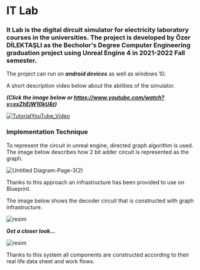 # IT Lab

### It Lab is the digital dircuit simulator for electricity laboratory courses in the universities. The project is developed by Özer DİLEKTAŞLI as the Becholor's Degree Computer Engineering graduation project using Unreal Engine 4 in 2021-2022 Fall semester.

The project can run on **_android devices_** as well as windows 10.

A short description video below about the abilities of the simulator.

**_(Click the image below or https://www.youtube.com/watch?v=xxZhEjW10kU&t)_**

[![TutorialYouTube_Video](https://user-images.githubusercontent.com/61044813/158031229-391ae48f-29cc-44ec-83aa-4343c00c6d5b.png)](https://www.youtube.com/watch?v=xxZhEjW10kU&t)

### Implementation Technique

To represent the circuit in unreal engine, directed graph algorithm is used.
The image below describes how 2 bit adder circuit is represented as the graph.


![Untitled Diagram-Page-3(2)](https://user-images.githubusercontent.com/61044813/158031785-6bf018a9-c5a2-4619-8957-d0bd96d53907.jpg)

Thanks to this approach an infrastructure has been provided to use on Blueprint.

The image below shows the decoder circuit that is constructed with graph infrastructure.

![resim](https://user-images.githubusercontent.com/61044813/158032423-92bdf390-8983-48a0-b539-a64243c28603.png)

**_Get a closer look..._**

![resim](https://user-images.githubusercontent.com/61044813/158032446-f3113005-ab32-4005-b196-b2bda1d3cbba.png)

Thanks to this system all components are constructed according to their real life data sheet and work flows.
